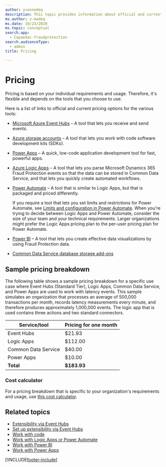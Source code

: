 ```yaml
---
author: yvonnedeq
description: This topic provides information about official and current pricing options.
ms.author: v-madeq
ms.date: 10/23/2020
ms.topic: conceptual
search.app:
  - Capaedac-fraudprotection
search.audienceType:
  - admin
title: Pricing

---
```

# Pricing

Pricing is based on your individual requirements and usage. Therefore, it's flexible and depends on the tools that you choose to use.

Here is a list of links to official and current pricing options for the various tools:

- [Microsoft Azure Event Hubs](https://azure.microsoft.com/pricing/details/event-hubs/) – A tool that lets you receive and send events.
- [Azure storage accounts](https://azure.microsoft.com/pricing/details/storage/) – A tool that lets you work with code software development kits (SDKs).
- [Power Apps](https://powerapps.microsoft.com/pricing/) – A quick, low-code application development tool for fast, powerful apps.
- [Azure Logic Apps](https://azure.microsoft.com/pricing/details/logic-apps/) – A tool that lets you parse Microsoft Dynamics 365 Fraud Protection events so that the data can be stored in Common Data Service, and that lets you quickly create automated workflows.
- [Power Automate](https://flow.microsoft.com/pricing/) – A tool that is similar to Logic Apps, but that is packaged and priced differently.

    If you require a tool that lets you set limits and restrictions for Power Automate, see [Limits and configuration in Power Automate](/power-automate/limits-and-config). When you're trying to decide between Logic Apps and Power Automate, consider the size of your team and your technical requirements. Larger organizations might prefer the Logic Apps pricing plan to the per-user pricing plan for Power Automate.

- [Power BI](https://powerbi.microsoft.com/pricing/) – A tool that lets you create effective data visualizations by using Fraud Protection data.
- [Common Data Service database storage add-ons](/power-platform/admin/powerapps-flow-licensing-faq#add-ons)

## Sample pricing breakdown

The following table shows a sample pricing breakdown for a specific use case where Event Hubs (Standard Tier), Logic Apps, Common Data Service, and Power Apps are used to work with latency events. This sample simulates an organization that processes an average of 500,000 transactions per month, records latency measurements every minute, and therefore produces approximately 1,000,000 events. The logic app that is used contains three actions and two standard connectors.

| Service/tool        | Pricing for one month |
|---------------------|-----------------------|
| Event Hubs          | $21.93                |
| Logic Apps          | $112.00               |
| Common Data Service | $40.00                |
| Power Apps          | $10.00                |
| **Total**           | **$183.93**           |

### Cost calculator

For a pricing breakdown that is specific to your organization's requirements and usage, use [this cost calculator](https://azure.microsoft.com/pricing/calculator/).

## Related topics

- [Extensibility via Event Hubs](extensibility-via-event-hubs-overview.md)
- [Set up extensibility via Event Hubs](extensibility-setup.md)	
- [Work with code](extensibility-with-code.md)
- [Work with Logic Apps or Power Automate](extensibility-with-power-automate.md)
- [Work with Power BI](extensibility-with-power-bi.md)
- [Work with Power Apps](extensibility-with-power-apps.md)


[!INCLUDE[footer-include](includes/footer-banner.md)]
